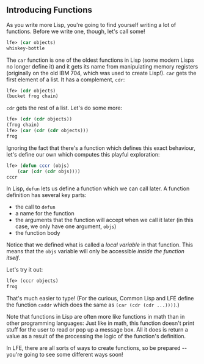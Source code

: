 ## Introducing Functions

As you write more Lisp, you're going to find yourself writing a lot of functions. Before we write one, though, let's call some!

```lisp
lfe> (car objects)
whiskey-bottle
```

The ``car`` function is one of the oldest functions in Lisp (some modern Lisps no longer define it) and it gets its name from manipulating memory registers (originally on the old IBM 704, which was used to create Lisp!). ``car`` gets the first element of a list. It has a complement, ``cdr``:

```lisp
lfe> (cdr objects)
(bucket frog chain)
```

``cdr`` gets the rest of a list. Let's do some more:

```lisp
lfe> (cdr (cdr objects))
(frog chain)
lfe> (car (cdr (cdr objects)))
frog
```

Ignoring the fact that there's a function which defines this exact behaviour, let's define our own which computes this playful exploration:

```lisp
lfe> (defun cccr (objs)
    (car (cdr (cdr objs))))
cccr
```

In Lisp, ``defun`` lets us define a function which we can call later. A function definition has several key parts:

* the call to ``defun``
* a name for the function
* the arguments that the function will accept when we call it later (in this case, we only have one argument, ``objs``)
* the function body

Notice that we defined what is called a *local variable* in that function. This means that the ``objs`` variable will only be accessible *inside the function itself*.

Let's try it out:

```lisp
lfe> (cccr objects)
frog
```

That's much easier to type! (For the curious, Common Lisp and LFE define the function ``caddr`` which does the same as ``(car (cdr (cdr ...))))``.)

Note that functions in Lisp are often more like functions in math than in other programming languages: Just like in math, this function doesn't print stuff for the user to read or pop up a message box. All it does is return a value as a result of the processing the logic of the function's definition.

In LFE, there are all sorts of ways to create functions, so be prepared -- you're going to see some different ways soon!
